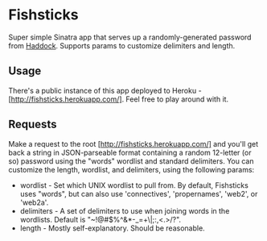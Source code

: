 # Fishsticks

Super simple Sinatra app that serves up a randomly-generated password from [Haddock](https://github.com/stephencelis/haddock).  Supports params to customize delimiters and length.

## Usage
There's a public instance of this app deployed to Heroku - [http://fishsticks.herokuapp.com/].  Feel free to play around with it.

## Requests

Make a request to the root [http://fishsticks.herokuapp.com/] and you'll get back a string in JSON-parseable format containing a random 12-letter (or so) password using the "words" wordlist and standard delimiters.  You can customize the length, wordlist, and delimiters, using the following params:

* wordlist - Set which UNIX wordlist to pull from.  By default, Fishsticks uses "words", but can also use 'connectives', 'propernames', 'web2', or 'web2a'.
* delimiters - A set of delimiters to use when joining words in the wordlists.  Default is "~!@#$%^&*-_=+\\|;:,<.>/?".
* length - Mostly self-explanatory.  Should be reasonable.